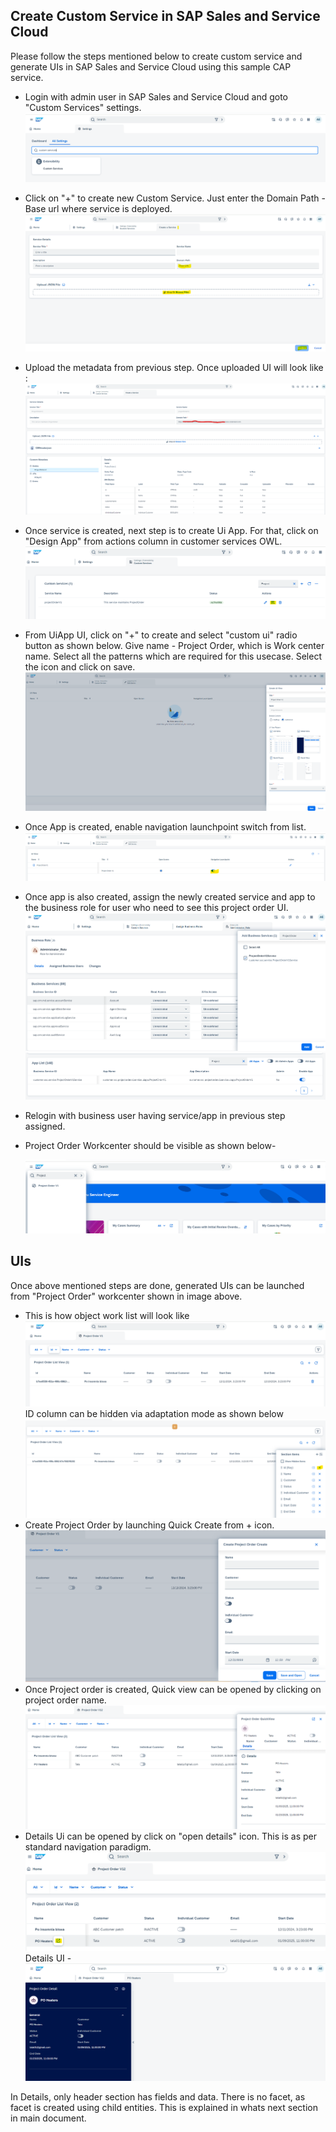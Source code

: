 ## Create Custom Service in SAP Sales and Service Cloud
Please follow the steps mentioned below to create custom service and generate UIs in SAP Sales and Service Cloud using this sample CAP service. <br>

 - Login with admin user in SAP Sales and Service Cloud and goto "Custom Services" settings.<br>
     ![customService](../Images/CSSettings.png)
 - Click on "+" to create new Custom Service. Just enter the Domain Path - Base url where service is deployed.
       ![customService](../Images/NewCS1.png)
 - Upload the metadata from previous step. Once uploaded UI will look like :
      ![customService](../Images/NewCS2.png)
 - Once service is created, next step is to create Ui App. For that, click on "Design App" from actions column in customer services OWL.
    ![customService](../Images/DA1.png)
 - From UiApp UI, click on "+" to create and select "custom ui" radio button as shown below. Give name - Project Order, which is Work center name. Select all the     patterns which are required for this usecase. Select the icon and click on save.
    ![customService](../Images/DA2.png)
  - Once App is created, enable navigation launchpoint switch from list.
    ![customService](../Images/DA3.png)
 - Once app is also created, assign the newly created service and app to the business role for user who need to see this project order UI.
    ![customService](../Images/BR1.png)
    ![customService](../Images/BR2.png)
 - Relogin with business user having service/app in previous step assigned.
 - Project Order Workcenter should be visible as shown below-
    
   ![customService](../Images/wc.png)

## UIs
 Once above mentioned steps are done, generated UIs can be launched from "Project Order" workcenter shown in image above.
- This is how object work list will look like
  ![customService](../Images/OWL.png)
  ID column can be hidden via adaptation mode as shown below 
  ![customService](../Images/IDHide.png)
- Create Project Order by launching Quick Create from + icon. 
  ![customService](../Images/qc.png)
- Once Project order is created, Quick view can be opened by clicking on project order name.
   ![customService](../Images/qv.png)
- Details Ui can be opened by click on "open details" icon. This is as per standard navigation paradigm.
   ![customService](../Images/openDetails.png)
   Details UI -
   ![customService](../Images/details.png)
 
 In Details, only header section has fields and data. There is no facet, as facet is created using child entities. This is explained in whats next section in main document.  
 
